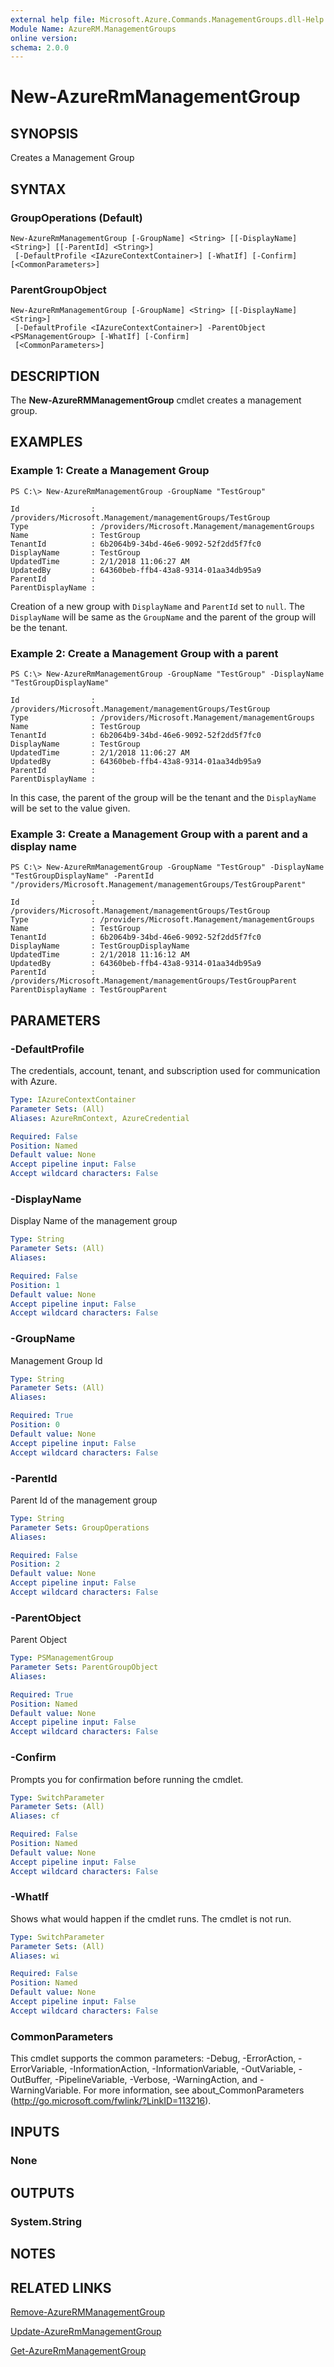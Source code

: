 ```yaml
---
external help file: Microsoft.Azure.Commands.ManagementGroups.dll-Help.xml
Module Name: AzureRM.ManagementGroups
online version: 
schema: 2.0.0
---
```


# New-AzureRmManagementGroup

## SYNOPSIS
Creates a Management Group

## SYNTAX

### GroupOperations (Default)
```
New-AzureRmManagementGroup [-GroupName] <String> [[-DisplayName] <String>] [[-ParentId] <String>]
 [-DefaultProfile <IAzureContextContainer>] [-WhatIf] [-Confirm] [<CommonParameters>]
```

### ParentGroupObject
```
New-AzureRmManagementGroup [-GroupName] <String> [[-DisplayName] <String>]
 [-DefaultProfile <IAzureContextContainer>] -ParentObject <PSManagementGroup> [-WhatIf] [-Confirm]
 [<CommonParameters>]
```

## DESCRIPTION
The **New-AzureRMManagementGroup** cmdlet creates a management group.

## EXAMPLES

### Example 1: Create a Management Group
```
PS C:\> New-AzureRmManagementGroup -GroupName "TestGroup"

Id                : /providers/Microsoft.Management/managementGroups/TestGroup
Type              : /providers/Microsoft.Management/managementGroups
Name              : TestGroup
TenantId          : 6b2064b9-34bd-46e6-9092-52f2dd5f7fc0
DisplayName       : TestGroup
UpdatedTime       : 2/1/2018 11:06:27 AM
UpdatedBy         : 64360beb-ffb4-43a8-9314-01aa34db95a9
ParentId          :
ParentDisplayName :
```

Creation of a new group with `DisplayName` and `ParentId` set to `null`. The `DisplayName` will be same as the `GroupName` and the parent of the group will be the tenant.  

### Example 2: Create a Management Group with a parent
```
PS C:\> New-AzureRmManagementGroup -GroupName "TestGroup" -DisplayName "TestGroupDisplayName"

Id                : /providers/Microsoft.Management/managementGroups/TestGroup
Type              : /providers/Microsoft.Management/managementGroups
Name              : TestGroup
TenantId          : 6b2064b9-34bd-46e6-9092-52f2dd5f7fc0
DisplayName       : TestGroup
UpdatedTime       : 2/1/2018 11:06:27 AM
UpdatedBy         : 64360beb-ffb4-43a8-9314-01aa34db95a9
ParentId          :
ParentDisplayName :
```

In this case, the parent of the group will be the tenant and the `DisplayName` will be set to the value given.

### Example 3: Create a Management Group with a parent and a display name
```
PS C:\> New-AzureRmManagementGroup -GroupName "TestGroup" -DisplayName "TestGroupDisplayName" -ParentId "/providers/Microsoft.Management/managementGroups/TestGroupParent"

Id                : /providers/Microsoft.Management/managementGroups/TestGroup
Type              : /providers/Microsoft.Management/managementGroups
Name              : TestGroup
TenantId          : 6b2064b9-34bd-46e6-9092-52f2dd5f7fc0
DisplayName       : TestGroupDisplayName
UpdatedTime       : 2/1/2018 11:16:12 AM
UpdatedBy         : 64360beb-ffb4-43a8-9314-01aa34db95a9
ParentId          : /providers/Microsoft.Management/managementGroups/TestGroupParent
ParentDisplayName : TestGroupParent
```

## PARAMETERS

### -DefaultProfile
The credentials, account, tenant, and subscription used for communication with Azure.

```yaml
Type: IAzureContextContainer
Parameter Sets: (All)
Aliases: AzureRmContext, AzureCredential

Required: False
Position: Named
Default value: None
Accept pipeline input: False
Accept wildcard characters: False
```

### -DisplayName
Display Name of the management group

```yaml
Type: String
Parameter Sets: (All)
Aliases: 

Required: False
Position: 1
Default value: None
Accept pipeline input: False
Accept wildcard characters: False
```

### -GroupName
Management Group Id

```yaml
Type: String
Parameter Sets: (All)
Aliases: 

Required: True
Position: 0
Default value: None
Accept pipeline input: False
Accept wildcard characters: False
```

### -ParentId
Parent Id of the management group

```yaml
Type: String
Parameter Sets: GroupOperations
Aliases: 

Required: False
Position: 2
Default value: None
Accept pipeline input: False
Accept wildcard characters: False
```

### -ParentObject
Parent Object

```yaml
Type: PSManagementGroup
Parameter Sets: ParentGroupObject
Aliases: 

Required: True
Position: Named
Default value: None
Accept pipeline input: False
Accept wildcard characters: False
```

### -Confirm
Prompts you for confirmation before running the cmdlet.

```yaml
Type: SwitchParameter
Parameter Sets: (All)
Aliases: cf

Required: False
Position: Named
Default value: None
Accept pipeline input: False
Accept wildcard characters: False
```

### -WhatIf
Shows what would happen if the cmdlet runs.
The cmdlet is not run.

```yaml
Type: SwitchParameter
Parameter Sets: (All)
Aliases: wi

Required: False
Position: Named
Default value: None
Accept pipeline input: False
Accept wildcard characters: False
```

### CommonParameters
This cmdlet supports the common parameters: -Debug, -ErrorAction, -ErrorVariable, -InformationAction, -InformationVariable, -OutVariable, -OutBuffer, -PipelineVariable, -Verbose, -WarningAction, and -WarningVariable. For more information, see about_CommonParameters (http://go.microsoft.com/fwlink/?LinkID=113216).

## INPUTS

### None

## OUTPUTS

### System.String

## NOTES

## RELATED LINKS

[Remove-AzureRMManagementGroup](./Remove-AzureRMManagementGroup.md)

[Update-AzureRmManagementGroup](./Update-AzureRmManagementGroup.md)

[Get-AzureRmManagementGroup](./Get-AzureRmManagementGroup.md)
